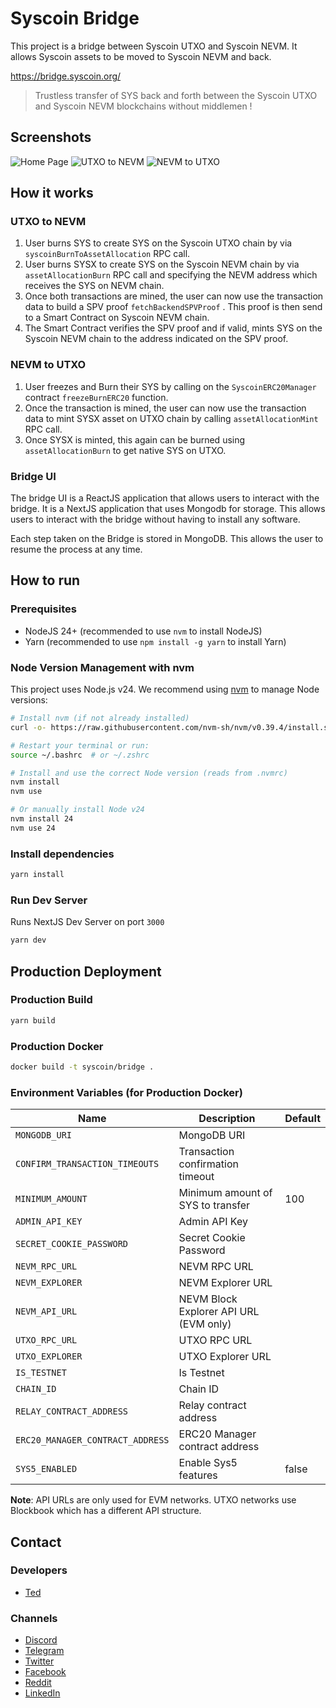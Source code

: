 # Syscoin Bridge

This project is a bridge between Syscoin UTXO and Syscoin NEVM. It allows Syscoin assets to be moved to Syscoin NEVM and back.

https://bridge.syscoin.org/

> Trustless transfer of SYS back and forth between the Syscoin UTXO and Syscoin NEVM blockchains without middlemen !

## Screenshots

![Home Page](./docs/home.png)
![UTXO to NEVM](./docs/utxo-to-nevm.png)
![NEVM to UTXO](./docs/nevm-to-utxo.png)

## How it works

### UTXO to NEVM

1. User burns SYS to create SYS on the Syscoin UTXO chain by via `syscoinBurnToAssetAllocation` RPC call.
2. User burns SYSX to create SYS on the Syscoin NEVM chain by via `assetAllocationBurn` RPC call and specifying the NEVM address which receives the SYS on NEVM chain.
3. Once both transactions are mined, the user can now use the transaction data to build a SPV proof `fetchBackendSPVProof` . This proof is then send to a Smart Contract on Syscoin NEVM chain.
4. The Smart Contract verifies the SPV proof and if valid, mints SYS on the Syscoin NEVM chain to the address indicated on the SPV proof.

### NEVM to UTXO

1. User freezes and Burn their SYS by calling on the `SyscoinERC20Manager` contract `freezeBurnERC20` function.
2. Once the transaction is mined, the user can now use the transaction data to mint SYSX asset on UTXO chain by calling `assetAllocationMint` RPC call.
3. Once SYSX is minted, this again can be burned using `assetAllocationBurn` to get native SYS on UTXO.

### Bridge UI

The bridge UI is a ReactJS application that allows users to interact with the bridge. It is a NextJS application that uses Mongodb for storage. This allows users to interact with the bridge without having to install any software.

Each step taken on the Bridge is stored in MongoDB. This allows the user to resume the process at any time.

## How to run

### Prerequisites

- NodeJS 24+ (recommended to use `nvm` to install NodeJS)
- Yarn (recommended to use `npm install -g yarn` to install Yarn)

### Node Version Management with nvm

This project uses Node.js v24. We recommend using [nvm](https://github.com/nvm-sh/nvm) to manage Node versions:

```bash
# Install nvm (if not already installed)
curl -o- https://raw.githubusercontent.com/nvm-sh/nvm/v0.39.4/install.sh | bash

# Restart your terminal or run:
source ~/.bashrc  # or ~/.zshrc

# Install and use the correct Node version (reads from .nvmrc)
nvm install
nvm use

# Or manually install Node v24
nvm install 24
nvm use 24
```

### Install dependencies

```bash
yarn install
```

### Run Dev Server

Runs NextJS Dev Server on port `3000`

```bash
yarn dev
```

## Production Deployment

### Production Build

```bash
yarn build
```

### Production Docker

```bash
docker build -t syscoin/bridge .
```

### Environment Variables (for Production Docker)

| Name                            | Description                                    | Default |
| ------------------------------- | ---------------------------------------------- | ------- |
| `MONGODB_URI`                   | MongoDB URI                                    |         |
| `CONFIRM_TRANSACTION_TIMEOUTS`  | Transaction confirmation timeout               |         |
| `MINIMUM_AMOUNT`                | Minimum amount of SYS to transfer              | 100     |
| `ADMIN_API_KEY`                 | Admin API Key                                  |         |
| `SECRET_COOKIE_PASSWORD`        | Secret Cookie Password                         |         |
| `NEVM_RPC_URL`                  | NEVM RPC URL                                   |         |
| `NEVM_EXPLORER`                 | NEVM Explorer URL                              |         |
| `NEVM_API_URL`                  | NEVM Block Explorer API URL (EVM only)        |         |
| `UTXO_RPC_URL`                  | UTXO RPC URL                                   |         |
| `UTXO_EXPLORER`                 | UTXO Explorer URL                              |         |
| `IS_TESTNET`                    | Is Testnet                                     |         |
| `CHAIN_ID`                      | Chain ID                                       |         |
| `RELAY_CONTRACT_ADDRESS`        | Relay contract address                         |         |
| `ERC20_MANAGER_CONTRACT_ADDRESS`| ERC20 Manager contract address                 |         |
| `SYS5_ENABLED`                  | Enable Sys5 features                           | false   |

**Note**: API URLs are only used for EVM networks. UTXO networks use Blockbook which has a different API structure.

## Contact

### Developers

- [Ted](https://github.com/osiastedian)

### Channels

- [Discord](https://discord.gg/RkK2AXD)
- [Telegram](https://t.me/Syscoin_Official)
- [Twitter](https://twitter.com/syscoin)
- [Facebook](https://www.facebook.com/Syscoin/)
- [Reddit](https://www.reddit.com/r/SysCoin/)
- [LinkedIn](https://www.linkedin.com/company/syscoin/)
